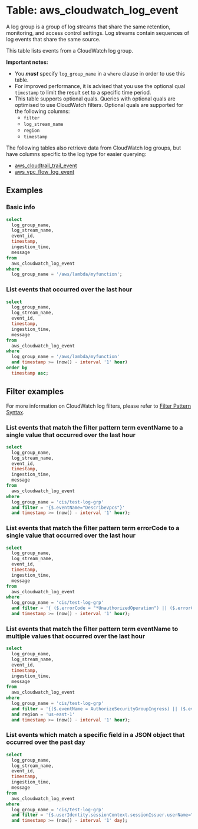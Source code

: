 # Table: aws_cloudwatch_log_event

A log group is a group of log streams that share the same retention, monitoring, and access control settings. Log streams contain sequences of log events that share the same source.

This table lists events from a CloudWatch log group.

**Important notes:**

- You **_must_** specify `log_group_name` in a `where` clause in order to use this table.
- For improved performance, it is advised that you use the optional qual `timestamp` to limit the result set to a specific time period.
- This table supports optional quals. Queries with optional quals are optimised to use CloudWatch filters. Optional quals are supported for the following columns:
  - `filter`
  - `log_stream_name`
  - `region`
  - `timestamp`

The following tables also retrieve data from CloudWatch log groups, but have columns specific to the log type for easier querying:

- [aws_cloudtrail_trail_event](https://hub.steampipe.io/plugins/turbot/aws/tables/aws_cloudtrail_trail_event)
- [aws_vpc_flow_log_event](https://hub.steampipe.io/plugins/turbot/aws/tables/aws_vpc_flow_log_event)

## Examples

### Basic info

```sql
select
  log_group_name,
  log_stream_name,
  event_id,
  timestamp,
  ingestion_time,
  message
from
  aws_cloudwatch_log_event
where
  log_group_name = '/aws/lambda/myfunction';
```

### List events that occurred over the last hour

```sql
select
  log_group_name,
  log_stream_name,
  event_id,
  timestamp,
  ingestion_time,
  message
from
  aws_cloudwatch_log_event
where
  log_group_name = '/aws/lambda/myfunction'
  and timestamp >= (now() - interval '1' hour)
order by
  timestamp asc;
```

## Filter examples

For more information on CloudWatch log filters, please refer to [Filter Pattern Syntax](https://docs.aws.amazon.com/AmazonCloudWatch/latest/logs/FilterAndPatternSyntax.html).

### List events that match the filter pattern term **eventName** to a single value that occurred over the last hour

```sql
select
  log_group_name,
  log_stream_name,
  event_id,
  timestamp,
  ingestion_time,
  message
from
  aws_cloudwatch_log_event
where
  log_group_name = 'cis/test-log-grp'
  and filter = '{$.eventName="DescribeVpcs"}'
  and timestamp >= (now() - interval '1' hour);
```

### List events that match the filter pattern term **errorCode** to a single value that occurred over the last hour

```sql
select
  log_group_name,
  log_stream_name,
  event_id,
  timestamp,
  ingestion_time,
  message
from
  aws_cloudwatch_log_event
where
  log_group_name = 'cis/test-log-grp'
  and filter = '{ ($.errorCode = "*UnauthorizedOperation") || ($.errorCode = "AccessDenied*") }'
  and timestamp >= (now() - interval '1' hour);
```

### List events that match the filter pattern term **eventName** to multiple values that occurred over the last hour

```sql
select
  log_group_name,
  log_stream_name,
  event_id,
  timestamp,
  ingestion_time,
  message
from
  aws_cloudwatch_log_event
where
  log_group_name = 'cis/test-log-grp'
  and filter = '{($.eventName = AuthorizeSecurityGroupIngress) || ($.eventName = AuthorizeSecurityGroupEgress) || ($.eventName = RevokeSecurityGroupIngress) || ($.eventName = RevokeSecurityGroupEgress) || ($.eventName = CreateSecurityGroup) || ($.eventName = DeleteSecurityGroup)}'
  and region = 'us-east-1'
  and timestamp >= (now() - interval '1' hour);
```

### List events which match a specific field in a JSON object that occurred over the past day

```sql
select
  log_group_name,
  log_stream_name,
  event_id,
  timestamp,
  ingestion_time,
  message
from
  aws_cloudwatch_log_event
where
  log_group_name = 'cis/test-log-grp'
  and filter = '{$.userIdentity.sessionContext.sessionIssuer.userName="turbot_superuser"}'
  and timestamp >= (now() - interval '1' day);
```
